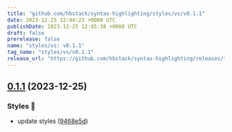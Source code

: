 ```yaml
---
title: "github.com/hbstack/syntax-highlighting/styles/vs/v0.1.1"
date: 2023-12-25 12:44:23 +0000 UTC
publishDate: 2023-12-25 12:45:38 +0000 UTC
draft: false
prerelease: false
name: "styles/vs: v0.1.1"
tag_name: "styles/vs/v0.1.1"
release_url: "https://github.com/hbstack/syntax-highlighting/releases/tag/styles/vs/v0.1.1"
---
```


## [0.1.1](https://github.com/hbstack/syntax-highlighting/compare/styles/vs/v0.1.0...styles/vs/v0.1.1) (2023-12-25)


### Styles 🎨

* update styles ([9468e5d](https://github.com/hbstack/syntax-highlighting/commit/9468e5d054f6c1775a1966bcf308506cebd2f804))
